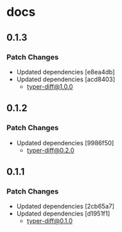 # docs

## 0.1.3

### Patch Changes

- Updated dependencies [e8ea4db]
- Updated dependencies [acd8403]
  - typer-diff@1.0.0

## 0.1.2

### Patch Changes

- Updated dependencies [9986f50]
  - typer-diff@0.2.0

## 0.1.1

### Patch Changes

- Updated dependencies [2cb65a7]
- Updated dependencies [d1951f1]
  - typer-diff@0.1.0
